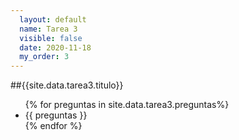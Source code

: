```yaml
---
  layout: default
  name: Tarea 3
  visible: false
  date: 2020-11-18
  my_order: 3
---
```


##{{site.data.tarea3.titulo}}

<ul> {% for preguntas in site.data.tarea3.preguntas%} <li>{{ preguntas }} </li> {% endfor %} </ul>